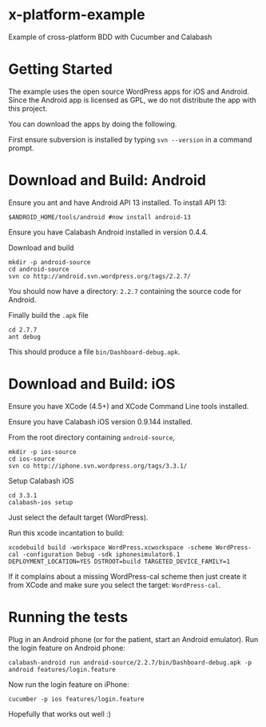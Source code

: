 x-platform-example
==================

Example of cross-platform BDD with Cucumber and Calabash


Getting Started
===============

The example uses the open source WordPress apps for iOS and Android. Since the Android app is licensed as GPL, we do not distribute the app with this project.

You can download the apps by doing the following. 

First ensure subversion is installed by typing `svn --version` in a command prompt.

# Download and Build: Android

Ensure you ant and have Android API 13 installed.  To install API 13:

    $ANDROID_HOME/tools/android #now install android-13

Ensure you have Calabash Android installed in version 0.4.4.

Download and build

    mkdir -p android-source
    cd android-source
    svn co http://android.svn.wordpress.org/tags/2.2.7/

You should now have a directory: `2.2.7` containing the source code for Android.

Finally build the `.apk` file

    cd 2.7.7
    ant debug

This should produce a file `bin/Dashboard-debug.apk`.


# Download and Build: iOS

Ensure you have XCode (4.5+) and XCode Command Line tools installed.

Ensure you have Calabash iOS version 0.9.144 installed.

From the root directory containing `android-source`,

    mkdir -p ios-source
    cd ios-source
    svn co http://iphone.svn.wordpress.org/tags/3.3.1/

Setup Calabash iOS

    cd 3.3.1
    calabash-ios setup

Just select the default target (WordPress).

Run this xcode incantation to build:

    xcodebuild build -workspace WordPress.xcworkspace -scheme WordPress-cal -configuration Debug -sdk iphonesimulator6.1 DEPLOYMENT_LOCATION=YES DSTROOT=build TARGETED_DEVICE_FAMILY=1 

If it complains about a missing WordPress-cal scheme then just create it from XCode and make sure you select the target: `WordPress-cal`.


# Running the tests
Plug in an Android phone (or for the patient, start an Android emulator).
Run the login feature on Android phone:

    calabash-android run android-source/2.2.7/bin/Dashboard-debug.apk -p android features/login.feature

Now run the login feature on iPhone:

    cucumber -p ios features/login.feature
    
Hopefully that works out well :)

